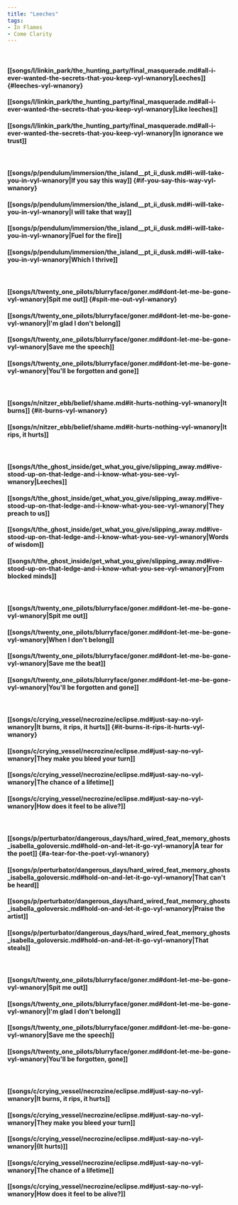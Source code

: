 ```yaml
---
title: "Leeches"
tags:
- In Flames
- Come Clarity
---
```

&nbsp;
#### [[songs/l/linkin_park/the_hunting_party/final_masquerade.md#all-i-ever-wanted-the-secrets-that-you-keep-vyl-wnanory|Leeches]] {#leeches-vyl-wnanory}
#### [[songs/l/linkin_park/the_hunting_party/final_masquerade.md#all-i-ever-wanted-the-secrets-that-you-keep-vyl-wnanory|Like leeches]]
#### [[songs/l/linkin_park/the_hunting_party/final_masquerade.md#all-i-ever-wanted-the-secrets-that-you-keep-vyl-wnanory|In ignorance we trust]]
&nbsp;
#### [[songs/p/pendulum/immersion/the_island__pt_ii_dusk.md#i-will-take-you-in-vyl-wnanory|If you say this way]] {#if-you-say-this-way-vyl-wnanory}
#### [[songs/p/pendulum/immersion/the_island__pt_ii_dusk.md#i-will-take-you-in-vyl-wnanory|I will take that way]]
#### [[songs/p/pendulum/immersion/the_island__pt_ii_dusk.md#i-will-take-you-in-vyl-wnanory|Fuel for the fire]]
#### [[songs/p/pendulum/immersion/the_island__pt_ii_dusk.md#i-will-take-you-in-vyl-wnanory|Which I thrive]]
&nbsp;
#### [[songs/t/twenty_one_pilots/blurryface/goner.md#dont-let-me-be-gone-vyl-wnanory|Spit me out]] {#spit-me-out-vyl-wnanory}
#### [[songs/t/twenty_one_pilots/blurryface/goner.md#dont-let-me-be-gone-vyl-wnanory|I'm glad I don't belong]]
#### [[songs/t/twenty_one_pilots/blurryface/goner.md#dont-let-me-be-gone-vyl-wnanory|Save me the speech]]
#### [[songs/t/twenty_one_pilots/blurryface/goner.md#dont-let-me-be-gone-vyl-wnanory|You'll be forgotten and gone]]
&nbsp;
#### [[songs/n/nitzer_ebb/belief/shame.md#it-hurts-nothing-vyl-wnanory|It burns]] {#it-burns-vyl-wnanory}
#### [[songs/n/nitzer_ebb/belief/shame.md#it-hurts-nothing-vyl-wnanory|It rips, it hurts]]
&nbsp;
#### [[songs/t/the_ghost_inside/get_what_you_give/slipping_away.md#ive-stood-up-on-that-ledge-and-i-know-what-you-see-vyl-wnanory|Leeches]]
#### [[songs/t/the_ghost_inside/get_what_you_give/slipping_away.md#ive-stood-up-on-that-ledge-and-i-know-what-you-see-vyl-wnanory|They preach to us]]
#### [[songs/t/the_ghost_inside/get_what_you_give/slipping_away.md#ive-stood-up-on-that-ledge-and-i-know-what-you-see-vyl-wnanory|Words of wisdom]]
#### [[songs/t/the_ghost_inside/get_what_you_give/slipping_away.md#ive-stood-up-on-that-ledge-and-i-know-what-you-see-vyl-wnanory|From blocked minds]]
&nbsp;
#### [[songs/t/twenty_one_pilots/blurryface/goner.md#dont-let-me-be-gone-vyl-wnanory|Spit me out]]
#### [[songs/t/twenty_one_pilots/blurryface/goner.md#dont-let-me-be-gone-vyl-wnanory|When I don't belong]]
#### [[songs/t/twenty_one_pilots/blurryface/goner.md#dont-let-me-be-gone-vyl-wnanory|Save me the beat]]
#### [[songs/t/twenty_one_pilots/blurryface/goner.md#dont-let-me-be-gone-vyl-wnanory|You'll be forgotten and gone]]
&nbsp;
#### [[songs/c/crying_vessel/necrozine/eclipse.md#just-say-no-vyl-wnanory|It burns, it rips, it hurts]] {#it-burns-it-rips-it-hurts-vyl-wnanory}
#### [[songs/c/crying_vessel/necrozine/eclipse.md#just-say-no-vyl-wnanory|They make you bleed your turn]]
#### [[songs/c/crying_vessel/necrozine/eclipse.md#just-say-no-vyl-wnanory|The chance of a lifetime]]
#### [[songs/c/crying_vessel/necrozine/eclipse.md#just-say-no-vyl-wnanory|How does it feel to be alive?]]
&nbsp;
#### [[songs/p/perturbator/dangerous_days/hard_wired_feat_memory_ghosts_isabella_goloversic.md#hold-on-and-let-it-go-vyl-wnanory|A tear for the poet]] {#a-tear-for-the-poet-vyl-wnanory}
#### [[songs/p/perturbator/dangerous_days/hard_wired_feat_memory_ghosts_isabella_goloversic.md#hold-on-and-let-it-go-vyl-wnanory|That can't be heard]]
#### [[songs/p/perturbator/dangerous_days/hard_wired_feat_memory_ghosts_isabella_goloversic.md#hold-on-and-let-it-go-vyl-wnanory|Praise the artist]]
#### [[songs/p/perturbator/dangerous_days/hard_wired_feat_memory_ghosts_isabella_goloversic.md#hold-on-and-let-it-go-vyl-wnanory|That steals]]
&nbsp;
#### [[songs/t/twenty_one_pilots/blurryface/goner.md#dont-let-me-be-gone-vyl-wnanory|Spit me out]]
#### [[songs/t/twenty_one_pilots/blurryface/goner.md#dont-let-me-be-gone-vyl-wnanory|I'm glad I don't belong]]
#### [[songs/t/twenty_one_pilots/blurryface/goner.md#dont-let-me-be-gone-vyl-wnanory|Save me the speech]]
#### [[songs/t/twenty_one_pilots/blurryface/goner.md#dont-let-me-be-gone-vyl-wnanory|You'll be forgotten, gone]]
&nbsp;
#### [[songs/c/crying_vessel/necrozine/eclipse.md#just-say-no-vyl-wnanory|It burns, it rips, it hurts]]
#### [[songs/c/crying_vessel/necrozine/eclipse.md#just-say-no-vyl-wnanory|They make you bleed your turn]]
#### [[songs/c/crying_vessel/necrozine/eclipse.md#just-say-no-vyl-wnanory|(It hurts)]]
#### [[songs/c/crying_vessel/necrozine/eclipse.md#just-say-no-vyl-wnanory|The chance of a lifetime]]
#### [[songs/c/crying_vessel/necrozine/eclipse.md#just-say-no-vyl-wnanory|How does it feel to be alive?]]
